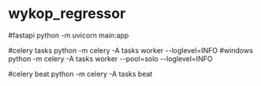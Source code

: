 # wykop_regressor

#fastapi
python -m uvicorn main:app

#celery tasks
python -m celery -A tasks worker --loglevel=INFO
#windows
python -m celery -A tasks worker --pool=solo --loglevel=INFO

#celery beat
python -m celery -A tasks beat
